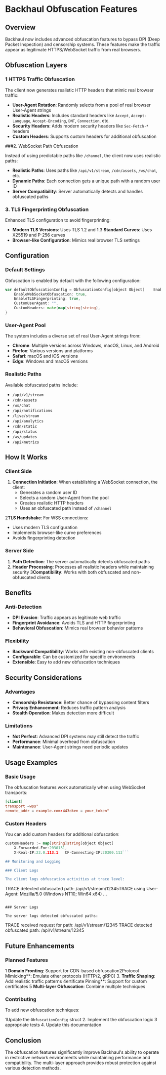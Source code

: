 # Backhaul Obfuscation Features

## Overview

Backhaul now includes advanced obfuscation features to bypass DPI (Deep Packet Inspection) and censorship systems. These features make the traffic appear as legitimate HTTPS/WebSocket traffic from real browsers.

## Obfuscation Layers

### 1 HTTPS Traffic Obfuscation

The client now generates realistic HTTP headers that mimic real browser traffic:

- **User-Agent Rotation**: Randomly selects from a pool of real browser User-Agent strings
- **Realistic Headers**: Includes standard headers like `Accept`, `Accept-Language`, `Accept-Encoding`, `DNT`, `Connection`, etc.
- **Security Headers**: Adds modern security headers like `Sec-Fetch-*` headers
- **Custom Headers**: Supports custom headers for additional obfuscation

###2. WebSocket Path Obfuscation

Instead of using predictable paths like `/channel`, the client now uses realistic paths:

- **Realistic Paths**: Uses paths like `/api/v1/stream`, `/cdn/assets`, `/ws/chat`, etc.
- **Dynamic Paths**: Each connection gets a unique path with a random user ID
- **Server Compatibility**: Server automatically detects and handles obfuscated paths

### 3. TLS Fingerprinting Obfuscation

Enhanced TLS configuration to avoid fingerprinting:

- **Modern TLS Versions**: Uses TLS 1.2 and 1.3 **Standard Curves**: Uses X25519 and P-256 curves
- **Browser-like Configuration**: Mimics real browser TLS settings

## Configuration

### Default Settings

Obfuscation is enabled by default with the following configuration:

```go
var defaultObfuscationConfig = ObfuscationConfig[object Object]    EnableHTTPSObfuscation: true,
    EnableWebSocketObfuscation: true,
    EnableTLSFingerprinting: true,
    CustomUserAgent: "",
    CustomHeaders: make(map[string]string),
}
```

### User-Agent Pool

The system includes a diverse set of real User-Agent strings from:

- **Chrome**: Multiple versions across Windows, macOS, Linux, and Android
- **Firefox**: Various versions and platforms
- **Safari**: macOS and iOS versions
- **Edge**: Windows and macOS versions

### Realistic Paths

Available obfuscated paths include:

- `/api/v1/stream`
- `/cdn/assets`
- `/ws/chat`
- `/api/notifications`
- `/live/stream`
- `/api/analytics`
- `/cdn/static`
- `/api/status`
- `/ws/updates`
- `/api/metrics`

## How It Works

### Client Side

1. **Connection Initiation**: When establishing a WebSocket connection, the client:
   - Generates a random user ID
   - Selects a random User-Agent from the pool
   - Creates realistic HTTP headers
   - Uses an obfuscated path instead of `/channel`

2**TLS Handshake**: For WSS connections:
   - Uses modern TLS configuration
   - Implements browser-like curve preferences
   - Avoids fingerprinting detection

### Server Side

1. **Path Detection**: The server automatically detects obfuscated paths
2. **Header Processing**: Processes all realistic headers while maintaining security
3**Compatibility**: Works with both obfuscated and non-obfuscated clients

## Benefits

### Anti-Detection

- **DPI Evasion**: Traffic appears as legitimate web traffic
- **Fingerprint Avoidance**: Avoids TLS and HTTP fingerprinting
- **Behavioral Obfuscation**: Mimics real browser behavior patterns

### Flexibility

- **Backward Compatibility**: Works with existing non-obfuscated clients
- **Configurable**: Can be customized for specific environments
- **Extensible**: Easy to add new obfuscation techniques

## Security Considerations

### Advantages

- **Censorship Resistance**: Better chance of bypassing content filters
- **Privacy Enhancement**: Reduces traffic pattern analysis
- **Stealth Operation**: Makes detection more difficult

### Limitations

- **Not Perfect**: Advanced DPI systems may still detect the traffic
- **Performance**: Minimal overhead from obfuscation
- **Maintenance**: User-Agent strings need periodic updates

## Usage Examples

### Basic Usage

The obfuscation features work automatically when using WebSocket transports:

```toml
[client]
transport =wss"
remote_addr = example.com:443oken = your_token"
```

### Custom Headers

You can add custom headers for additional obfuscation:

```go
customHeaders := map[string]string[object Object]
    X-Forwarded-For:2030131,
    X-Real-IP:23.0.113.1   CF-Connecting-IP:20300.113```

## Monitoring and Logging

### Client Logs

The client logs obfuscation activities at trace level:

```
TRACE detected obfuscated path: /api/v1/stream/12345TRACE using User-Agent: Mozilla/5.0 (Windows NT10; Win64 x64) ...
```

### Server Logs

The server logs detected obfuscated paths:

```
TRACE received request for path: /api/v1/stream/12345
TRACE detected obfuscated path: /api/v1/stream/12345
## Future Enhancements

### Planned Features
1 **Domain Fronting**: Support for CDN-based obfuscation2Protocol Mimicking**: Emulate other protocols (HTTP/2, gRPC)
3. **Traffic Shaping**: Add realistic traffic patterns
4ertificate Pinning**: Support for custom certificates
5 **Multi-layer Obfuscation**: Combine multiple techniques

### Contributing

To add new obfuscation techniques:

1Update the `ObfuscationConfig` struct
2. Implement the obfuscation logic
3 appropriate tests
4. Update this documentation

## Conclusion

The obfuscation features significantly improve Backhaul's ability to operate in restrictive network environments while maintaining performance and compatibility. The multi-layer approach provides robust protection against various detection methods. 